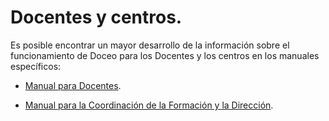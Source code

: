 # Docentes y centros.

Es posible encontrar un mayor desarrollo de la información sobre el funcionamiento de Doceo para los Docentes y los centros en los manuales específicos:

* [Manual para Docentes](https://catedu.gitbooks.io/manual-de-doceo-para-docentes/content/).

* [Manual para la Coordinación de la Formación y la Dirección](https://catedu.gitbooks.io/doceo-para-la-coordinacion-de-la-formacion-y-la-d/content/).